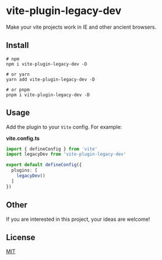 # vite-plugin-legacy-dev

Make your vite projects work in IE and other ancient browsers.

## Install

```shell
# npm
npm i vite-plugin-legacy-dev -D

# or yarn
yarn add vite-plugin-legacy-dev -D

# or pnpm
pnpm i vite-plugin-legacy-dev -D
```

## Usage

Add the plugin to your `Vite` config. For example:

**vite.config.ts**

```ts
import { defineConfig } from 'vite'
import legacyDev from 'vite-plugin-legacy-dev'

export default defineConfig({
  plugins: [
    legacyDev()
  ]
})
```

## Other

If you are interested in this project, your ideas are welcome!

## License

[MIT](https://github.com/haiya6/vite-plugin-legacy-dev/blob/main/LICENSE)

